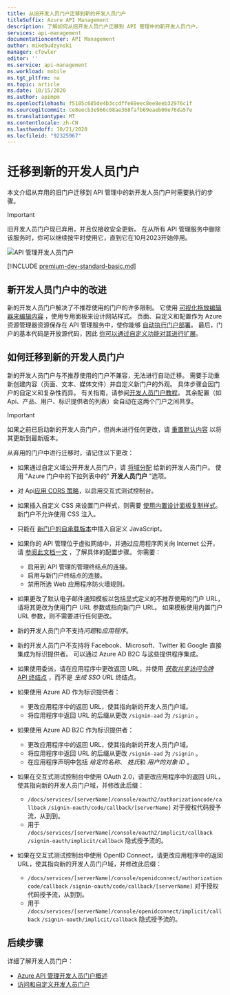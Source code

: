 ```yaml
---
title: 从旧开发人员门户迁移到新的开发人员门户
titleSuffix: Azure API Management
description: 了解如何从旧开发人员门户迁移到 API 管理中的新开发人员门户。
services: api-management
documentationcenter: API Management
author: mikebudzynski
manager: cfowler
editor: ''
ms.service: api-management
ms.workload: mobile
ms.tgt_pltfrm: na
ms.topic: article
ms.date: 10/15/2020
ms.author: apimpm
ms.openlocfilehash: f5105c685de4b3ccdffe69eec8ee8eeb32976c1f
ms.sourcegitcommit: ce8eecb3e966c08ae368fafb69eaeb00e76da57e
ms.translationtype: MT
ms.contentlocale: zh-CN
ms.lasthandoff: 10/21/2020
ms.locfileid: "92325967"
---
```

# <a name="migrate-to-the-new-developer-portal"></a>迁移到新的开发人员门户

本文介绍从弃用的旧门户迁移到 API 管理中的新开发人员门户时需要执行的步骤。

> [!IMPORTANT]
> 旧开发人员门户现已弃用，并且仅接收安全更新。 在从所有 API 管理服务中删除该服务时，你可以继续按平时使用它，直到它在10月2023开始停用。

![API 管理开发人员门户](media/api-management-howto-developer-portal/cover.png)

[!INCLUDE [premium-dev-standard-basic.md](../../includes/api-management-availability-premium-dev-standard-basic.md)]

## <a name="improvements-in-new-developer-portal"></a>新开发人员门户中的改进

新的开发人员门户解决了不推荐使用的门户的许多限制。 它使用 [可视化拖放编辑器来编辑内容](api-management-howto-developer-portal-customize.md) ，使用专用面板来设计网站样式。 页面、自定义和配置作为 Azure 资源管理器资源保存在 API 管理服务中，使你能够 [自动执行门户部署](api-management-howto-developer-portal.md#automate)。 最后，门户的基本代码是开放源代码，因此 [你可以通过自定义功能对其进行扩展](api-management-howto-developer-portal.md#managed-vs-self-hosted)。

## <a name="how-to-migrate-to-new-developer-portal"></a>如何迁移到新的开发人员门户

新的开发人员门户与不推荐使用的门户不兼容，无法进行自动迁移。 需要手动重新创建内容（页面、文本、媒体文件）并自定义新门户的外观。 具体步骤会因门户的自定义和复杂性而异。 有关指南，请参阅[开发人员门户教程](api-management-howto-developer-portal-customize.md)。 其余配置（如 Api、产品、用户、标识提供者的列表）会自动在这两个门户之间共享。

> [!IMPORTANT]
> 如果之前已启动新的开发人员门户，但尚未进行任何更改，请 [重置默认内容](api-management-howto-developer-portal.md#preview-to-ga) 以将其更新到最新版本。

从弃用的门户中进行迁移时，请记住以下更改：

- 如果通过自定义域公开开发人员门户，请 [将域分配](configure-custom-domain.md) 给新的开发人员门户。 使用 "Azure 门户中的下拉列表中的" **开发人员门户** "选项。
- 对 Api[应用 CORS 策略](api-management-howto-developer-portal.md#cors)，以启用交互式测试控制台。
- 如果插入自定义 CSS 来设置门户样式，则需要 [使用内置设计面板复制样式](api-management-howto-developer-portal-customize.md)。 新门户不允许使用 CSS 注入。
- 只能在 [新门户的自承载版本](api-management-howto-developer-portal.md#managed-vs-self-hosted)中插入自定义 JavaScript。
- 如果你的 API 管理位于虚拟网络中，并通过应用程序网关向 Internet 公开，请 [参阅此文档一文](api-management-howto-integrate-internal-vnet-appgateway.md) ，了解具体的配置步骤。 你需要：

    - 启用到 API 管理的管理终结点的连接。
    - 启用与新门户终结点的连接。
    - 禁用所选 Web 应用程序防火墙规则。

- 如果更改了默认电子邮件通知模板以包括显式定义的不推荐使用的门户 URL，请将其更改为使用门户 URL 参数或指向新门户 URL。 如果模板使用内置门户 URL 参数，则不需要进行任何更改。
- 新的开发人员门户不支持*问题*和*应用程序*。
- 新的开发人员门户不支持将 Facebook、Microsoft、Twitter 和 Google 直接集成为标识提供者。 可以通过 Azure AD B2C 与这些提供程序集成。
- 如果使用委派，请在应用程序中更改返回 URL，并使用 [*获取共享访问令牌* API 终结点](/rest/api/apimanagement/2019-12-01/user/getsharedaccesstoken) ，而不是 *生成 SSO URL* 终结点。
- 如果使用 Azure AD 作为标识提供者：

    - 更改应用程序中的返回 URL，使其指向新的开发人员门户域。
    - 将应用程序中返回 URL 的后缀从更改 `/signin-aad` 为 `/signin` 。

- 如果使用 Azure AD B2C 作为标识提供者：

    - 更改应用程序中的返回 URL，使其指向新的开发人员门户域。
    - 将应用程序中返回 URL 的后缀从更改 `/signin-aad` 为 `/signin` 。
    - 在应用程序声明中包括 *给定的名称*、 *姓氏*和 *用户的对象 ID* 。

- 如果在交互式测试控制台中使用 OAuth 2.0，请更改应用程序中的返回 URL，使其指向新的开发人员门户域，并修改此后缀：

    - `/docs/services/[serverName]/console/oauth2/authorizationcode/callback` `/signin-oauth/code/callback/[serverName]` 对于授权代码授予流，从到到。
    - 用于 `/docs/services/[serverName]/console/oauth2/implicit/callback` `/signin-oauth/implicit/callback` 隐式授予流的。
- 如果在交互式测试控制台中使用 OpenID Connect，请更改应用程序中的返回 URL，使其指向新的开发人员门户域，并修改此后缀：

    - `/docs/services/[serverName]/console/openidconnect/authorizationcode/callback` `/signin-oauth/code/callback/[serverName]` 对于授权代码授予流，从到到。
    - 用于 `/docs/services/[serverName]/console/openidconnect/implicit/callback` `/signin-oauth/implicit/callback` 隐式授予流的。

## <a name="next-steps"></a>后续步骤

详细了解开发人员门户：

- [Azure API 管理开发人员门户概述](api-management-howto-developer-portal.md)
- [访问和自定义开发人员门户](api-management-howto-developer-portal-customize.md)